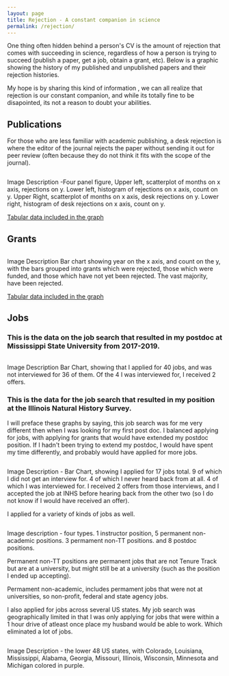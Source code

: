 ```yaml
---
layout: page
title: Rejection - A constant companion in science
permalink: /rejection/
---
```


One thing often hidden behind a person's CV is the amount of rejection that comes with succeeding in science, regardless of how a person is trying to succeed (publish a paper, get a job, obtain a grant, etc). Below is a graphic showing the history of my published and unpublished papers and their rejection histories. 

My hope is by sharing this kind of information , we can all realize that rejection is our constant companion, and while its totally fine to be disapointed, its not a reason to doubt your abilities. 


## Publications

For those who are less familiar with academic publishing, a desk rejection is where the editor of the journal rejects the paper without sending it out for peer review (often because they do not think it fits with the scope of the journal). 

<img   alt=""  src="https://raw.githubusercontent.com/aurielfournier/aurielfournier.github.io/master/images/papers.jpeg">

Image Description -Four panel figure, Upper left, scatterplot of months on x axis, rejections on y. Lower left, histogram of rejections on x axis, count on y. Upper Right, scatterplot of months on x axis, desk rejections on y. Lower right, histogram of desk rejections on x axis, count on y.     
  
 [Tabular data included in the graph](https://docs.google.com/spreadsheets/d/1HyhVgsRINRbu6vRYJJzSe7omQOK_41jtqyZmvv_iXjE/edit?usp=sharing) 

## Grants

<img   alt=""  src="https://raw.githubusercontent.com/aurielfournier/aurielfournier.github.io/master/images/grants.jpeg">

Image Description Bar chart showing year on the x axis, and count on the y, with the bars grouped into grants which were rejected, those which were funded, and those which have not yet been rejected. The vast majority, have been rejected. 
  
 [Tabular data included in the graph](https://docs.google.com/spreadsheets/d/1MnEXtnXcgntgvLBmL_VNV1oRK0LTjvG0hmZzdUBu_vs/edit?usp=sharing) 


## Jobs 

### This is the data on the job search that resulted in my postdoc at Mississippi State University from 2017-2019.  

<img   alt=""  src="https://raw.githubusercontent.com/aurielfournier/aurielfournier.github.io/master/images/postdoc_jobs.jpeg">

Image Description Bar Chart, showing that I applied for 40 jobs, and was not interviewed for 36 of them. Of the 4 I was interviewed for, I received 2 offers. 


### This is the data for the job search that resulted in my position at the Illinois Natural History Survey. 

I will preface these graphs by saying, this job search was for me very different then when I was looking for my first post doc. I balanced applying for jobs, with applying for grants that would have extended my postdoc position. If I hadn't been trying to extend my postdoc, I would have spent my time differently, and probably would have applied for more jobs.

<img   alt=""  src="https://raw.githubusercontent.com/aurielfournier/aurielfournier.github.io/master/images/INHS_jobs.jpeg">

Image Description - Bar Chart, showing I applied for 17 jobs total. 9 of which I did not get an interview for. 4 of which I never heard back from at all. 4 of which I was interviewed for. I received 2 offers from those interviews, and I accepted the job at INHS before hearing back from the other two (so I do not know if I would have received an offer). 

I applied for a variety of kinds of jobs as well. 

<img   alt=""  src="https://raw.githubusercontent.com/aurielfournier/aurielfournier.github.io/master/images/INHS_jobs_types.jpeg">

Image description - four types. 1 instructor position, 5 permanent non-academic positions. 3 permament non-TT positions. and 8 postdoc positions. 

Permanent non-TT positions are permanent jobs that are not Tenure Track but are at a university, but might still be at a university (such as the position I ended up accepting).

Permament non-academic, includes permament jobs that were not at universities, so non-profit, federal and state agency jobs. 


I also applied for jobs across several US states. My job search was geographically limited in that I was only applying for jobs that were within a 1 hour drive of atleast once place my husband would be able to work. Which eliminated a lot of jobs. 

<img   alt=""  src="https://raw.githubusercontent.com/aurielfournier/aurielfournier.github.io/master/images/INHS_jobs_geography.jpeg">

Image Description - the lower 48 US states, with Colorado, Louisiana, Mississippi, Alabama, Georgia, Missouri, Illinois, Wisconsin, Minnesota and Michigan colored in purple.
